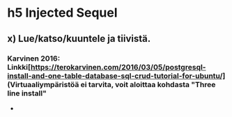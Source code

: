 # h5 Injected Sequel

## x) Lue/katso/kuuntele ja tiivistä.

### Karvinen 2016: Linkki[https://terokarvinen.com/2016/03/05/postgresql-install-and-one-table-database-sql-crud-tutorial-for-ubuntu/] (Virtuaaliympäristöä ei tarvita, voit aloittaa kohdasta "Three line install"

- 
